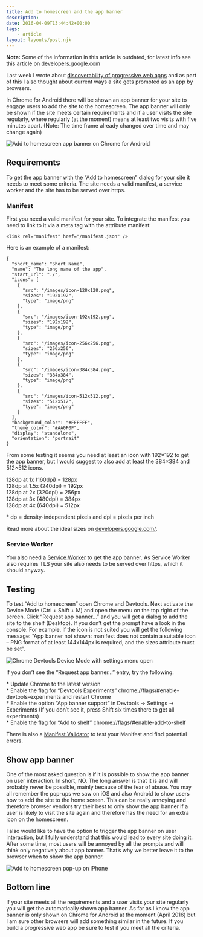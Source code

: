 ```yaml
---
title: Add to homescreen and the app banner
description: 
date: 2016-04-09T13:44:42+00:00
tags:
    - article
layout: layouts/post.njk
---
```


**Note:** Some of the information in this article is outdated, for latest info see this article on [developers.google.com](https://developers.google.com/web/fundamentals/engage-and-retain/app-install-banners/?hl=en)

Last week I wrote about [discoverability of progressive web apps](https://justmarkup.com/log/2016/04/discoverability-or-progressive-web-apps/) and as part of this I also thought about current ways a site gets promoted as an app by browsers.

In Chrome for Android there will be shown an app banner for your site to engage users to add the site to the homescreen. The app banner will only be shown if the site meets certain requirements and if a user visits the site regularly, where regularly (at the moment) means at least two visits with five minutes apart. (Note: The time frame already changed over time and may change again)

![Add to homescreen app banner on Chrome for Android](https://justmarkup.com/log/wp-content/uploads/2016/04/Screenshot_20160409-141309.png)

Requirements
------------

To get the app banner with the “Add to homescreen” dialog for your site it needs to meet some criteria. The site needs a valid manifest, a service worker and the site has to be served over https.

### Manifest

First you need a valid manifest for your site. To integrate the manifest you need to link to it via a meta tag with the attribute manifest:

    <link rel="manifest" href="/manifest.json" />

Here is an example of a manifest:

    {
      "short_name": "Short Name",
      "name": "The long name of the app",
      "start_url": "./",
      "icons": [
        {
          "src": "/images/icon-128x128.png",
          "sizes": "192x192",
          "type": "image/png"
        },
        {
          "src": "/images/icon-192x192.png",
          "sizes": "192x192",
          "type": "image/png"
        },
        {  
          "src": "/images/icon-256x256.png",  
          "sizes": "256x256",  
          "type": "image/png"  
        }, 
        {
          "src": "/images/icon-384x384.png",
          "sizes": "384x384",
          "type": "image/png"
        },
        {
          "src": "/images/icon-512x512.png",
          "sizes": "512x512",
          "type": "image/png"
        }
      ],
      "background_color": "#FFFFFF",
      "theme_color": "#AA0F0F",
      "display": "standalone",
      "orientation": "portrait"
    }

From some testing it seems you need at least an icon with 192×192 to get the app banner, but I would suggest to also add at least the 384×384 and 512×512 icons.

128dp at 1x (160dpi) = 128px  
128dp at 1.5x (240dpi) = 192px  
128dp at 2x (320dpi) = 256px  
128dp at 3x (480dpi) = 384px  
128dp at 4x (640dpi) = 512px

\* dp = density-independent pixels and dpi = pixels per inch

Read more about the ideal sizes on [developers.google.com/](https://developers.google.com/web/updates/2015/10/splashscreen).

### Service Worker

You also need a [Service Worker](https://github.com/slightlyoff/ServiceWorker) to get the app banner. As Service Worker also requires TLS your site also needs to be served over https, which it should anyway.

Testing
-------

To test “Add to homescreen” open Chrome and Devtools. Next activate the Device Mode (Ctrl + Shift + M) and open the menu on the top right of the screen. Click “Request app banner…” and you will get a dialog to add the site to the shelf (Desktop). If you don’t get the prompt have a look in the console. For example, if the icon is not suited you will get the following message: “App banner not shown: manifest does not contain a suitable icon – PNG format of at least 144x144px is required, and the sizes attribute must be set”.

![Chrome Devtools Device Mode with settings menu open](https://justmarkup.com/log/wp-content/uploads/2016/04/Bildschirmfoto-vom-2016-04-09-142551.png)

If you don’t see the “Request app banner…” entry, try the following:

\* Update Chrome to the latest version  
\* Enable the flag for “Devtools Experiments” chrome://flags/#enable-devtools-experiments and restart Chrome  
\* Enable the option “App banner support” in Devtools -> Settings -> Experiments (If you don’t see it, press Shift six times there to get all experiments)  
\* Enable the flag for “Add to shelf” chrome://flags/#enable-add-to-shelf

There is also a [Manifest Validator](https://manifest-validator.appspot.com/) to test your Manifest and find potential errors.

Show app banner
---------------

One of the most asked question is if it is possible to show the app banner on user interaction. In short, NO. The long answer is that it is and will probably never be possible, mainly because of the fear of abuse. You may all remember the pop-ups we saw on iOS and also Android to show users how to add the site to the home screen. This can be really annoying and therefore browser vendors try their best to only show the app banner if a user is likely to visit the site again and therefore has the need for an extra icon on the homescreen.

I also would like to have the option to trigger the app banner on user interaction, but I fully understand that this would lead to every site doing it. After some time, most users will be annoyed by all the prompts and will think only negatively about app banner. That’s why we better leave it to the browser when to show the app banner.

![Add to homescreen pop-up on iPhone](https://justmarkup.com/log/wp-content/uploads/2016/04/add2home-screen.jpeg)

Bottom line
-----------

If your site meets all the requirements and a user visits your site regularly you will get the automatically shown app banner. As far as I know the app banner is only shown on Chrome for Android at the moment (April 2016) but I am sure other browsers will add something similar in the future. If you build a progressive web app be sure to test if you meet all the criteria.